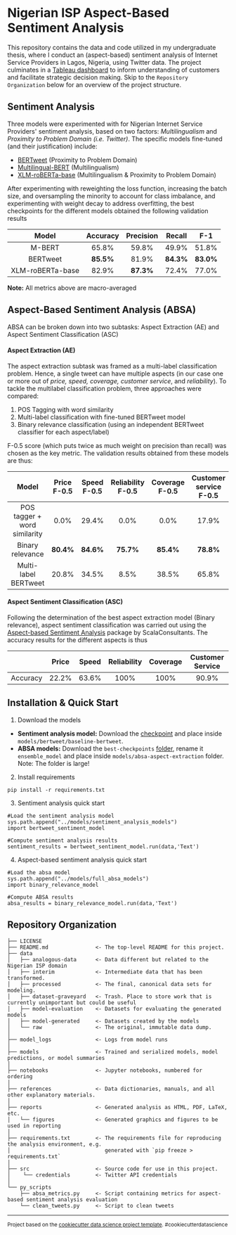 Nigerian ISP Aspect-Based Sentiment Analysis
==============================
This repository contains the data and code utilized in my undergraduate thesis, where I conduct an (aspect-based) sentiment analysis of Internet Service Providers in Lagos, Nigeria, using Twitter data. The project culminates in a [Tableau dashboard](https://public.tableau.com/app/profile/korede.akande/viz/SpectranetDashboardV4/SpectranetMain) to inform understanding of customers and facilitate strategic decision making. Skip to the `Repository Organization` below for an overview of the project structure.

Sentiment Analysis
------------
Three models were experimented with for Nigerian Internet Service Providers' sentiment analysis, based on two factors: *Multilingualism* and *Proximity to Problem Domain (i.e. Twitter)*. The specific models fine-tuned (and their justification) include:
- [BERTweet](https://huggingface.co/finiteautomata/bertweet-base-sentiment-analysis) (Proximity to Problem Domain)
- [Multilingual-BERT](https://huggingface.co/bert-base-multilingual-cased) (Multilingualism)
- [XLM-roBERTa-base](https://huggingface.co/cardiffnlp/twitter-xlm-roberta-base-sentiment) (Multilingualism & Proximity to Problem Domain)

After experimenting with reweighting the loss function, increasing the batch size, and oversampling the minority to account for class imbalance, and experimenting with weight decay to address overfitting, the best checkpoints for the different models obtained the following validation results

|       Model      | Accuracy     | Precision | Recall |  F-1  |
|:----------------:|:------------:|:---------:|:------:|:-----:|
|      M-BERT      |   65.8%      |   59.8%   |  49.9% | 51.8% |
|     BERTweet     |   **85.5%**  |   81.9%   |  **84.3%** | **83.0%** |
| XLM-roBERTa-base |   82.9%      |   **87.3%**   |  72.4% | 77.0% |
**Note:** All metrics above are macro-averaged

Aspect-Based Sentiment Analysis (ABSA)
------------
ABSA can be broken down into two subtasks: Aspect Extraction (AE) and Aspect Sentiment Classification (ASC)

#### Aspect Extraction (AE)
The aspect extraction subtask was framed as a multi-label classification problem. Hence, a single tweet can have multiple aspects (in our case one or more out of *price, speed, coverage, customer service*, and *reliability*). To tackle the multilabel classification problem, three approaches were compared:

1. POS Tagging with word similarity 
2. Multi-label classification with fine-tuned BERTweet model
3. Binary relevance classification (using an independent BERTweet classifier for each aspect/label)

F-0.5 score (which puts twice as much weight on precision than recall) was chosen as the key metric. The validation results obtained from these models are thus:

|                        Model | Price F-0.5 | Speed F-0.5 | Reliability F-0.5 | Coverage F-0.5 | Customer service F-0.5 |
|:-----------------------------:|:------------:|:------------:|:------------------:|:---------------:|:-----------------------:|
| POS tagger + word similarity |        0.0% |       29.4% |              0.0% |           0.0% |                  17.9% |
|             Binary relevance |       **80.4%** |       **84.6%** |             **75.7%** |          **85.4%** |                  **78.8%** |
|         Multi-label BERTweet |       20.8% |       34.5% |              8.5% |          38.5% |                  65.8% |


#### Aspect Sentiment Classification (ASC)
Following the determination of the best aspect extraction model (Binary relevance), aspect sentiment classification was carried out using the [Aspect-based Sentiment Analysis](https://github.com/ScalaConsultants/Aspect-Based-Sentiment-Analysis) package by ScalaConsultants. The accuracy results for the different aspects is thus

|          | Price | Speed | Reliability | Coverage | Customer Service |
|:--------:|:-----:|:-----:|:-----------:|:--------:|:----------------:|
| Accuracy | 22.2% | 63.6% |     100%    |   100%   |       90.9%       |


Installation & Quick Start
------------
1. Download the models
- **Sentiment analysis model:** Download the [checkpoint](https://drive.google.com/drive/folders/11CJV9Zv5IVJuLQXRZUIRLf1gZshmCNY1?usp=sharing) and place inside `models/bertweet/baseline-bertweet`.
- **ABSA models:** Download the `best-checkpoints` [folder](https://drive.google.com/drive/folders/1ckFSG45S96NPXn_EEnvR9DyG51cSg_Ek?usp=sharing), rename it `ensemble_model` and place inside `models/absa-aspect-extraction` folder. Note: The folder is large!
2. Install requirements

```
pip install -r requirements.txt
```
3. Sentiment analysis quick start

```
#Load the sentiment analysis model
sys.path.append("../models/sentiment_analysis_models")
import bertweet_sentiment_model

#Compute sentiment analysis results
sentiment_results = bertweet_sentiment_model.run(data,'Text')

```

4. Aspect-based sentiment analysis quick start

```
#Load the absa model
sys.path.append("../models/full_absa_models")
import binary_relevance_model

#Compute ABSA results
absa_results = binary_relevance_model.run(data,'Text')

```

Repository Organization
------------

    ├── LICENSE
    ├── README.md               <- The top-level README for this project.
    ├── data
    │   ├── analogous-data      <- Data different but related to the Nigerian ISP domain
    │   ├── interim             <- Intermediate data that has been transformed.
    │   ├── processed           <- The final, canonical data sets for modeling.
    │   ├── dataset-graveyard   <- Trash. Place to store work that is currently unimportant but could be useful
    │   ├── model-evaluation    <- Datasets for evaluating the generated models
    │   ├── model-generated     <- Datasets created by the models
    │   └── raw                 <- The original, immutable data dump.
    │
    ├── model_logs              <- Logs from model runs
    │
    ├── models                  <- Trained and serialized models, model predictions, or model summaries
    │
    ├── notebooks               <- Jupyter notebooks, numbered for ordering
    │
    ├── references              <- Data dictionaries, manuals, and all other explanatory materials.
    │
    ├── reports                 <- Generated analysis as HTML, PDF, LaTeX, etc.
    │   └── figures             <- Generated graphics and figures to be used in reporting
    │
    ├── requirements.txt        <- The requirements file for reproducing the analysis environment, e.g.
    │                              generated with `pip freeze > requirements.txt`
    │
    ├── src                     <- Source code for use in this project.
    │    └── credentials        <- Twitter API credentials
    │
    └── py_scripts
        ├── absa_metrics.py     <- Script containing metrics for aspect-based sentiment analysis evaluation
        └── clean_tweets.py     <- Script to clean tweets
        
--------



<p><small>Project based on the <a target="_blank" href="https://drivendata.github.io/cookiecutter-data-science/">cookiecutter data science project template</a>. #cookiecutterdatascience</small></p>

